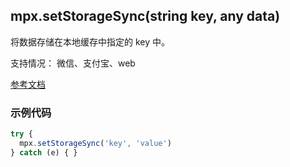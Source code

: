 ## mpx.setStorageSync(string key, any data)

将数据存储在本地缓存中指定的 key 中。

支持情况： 微信、支付宝、web

[参考文档](https://developers.weixin.qq.com/miniprogram/dev/api/storage/wx.setStorageSync.html)


### 示例代码

```js
try {
  mpx.setStorageSync('key', 'value')
} catch (e) { }
```